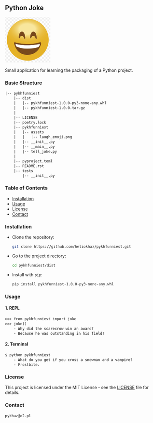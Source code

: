 ## Python Joke

<img src="pykhfunniest/assets/laugh_emoji.png" alt="emoji laugh smile" width="150" />

Small application for learning the packaging of a Python project.

### Basic Structure

    |-- pykhfunniest
        |-- dist
        |   |-- pykhfunniest-1.0.0-py3-none-any.whl
        |   |-- pykhfunniest-1.0.0.tar.gz
        |
        |-- LICENSE
        |-- poetry.lock
        |-- pykhfunniest
        |   |-- assets
        |   |   |-- laugh_emoji.png
        |   |-- __init__.py
        |   |-- __main__.py
        |   |-- tell_joke.py
        |
        |-- pyproject.toml
        |-- README.rst
        |-- tests
            |-- __init__.py

### Table of Contents

- [Installation](#installation)
- [Usage](#usage)
- [License](#license)
- [Contact](#contact)

### Installation

- Clone the repository:

    ```bash
    git clone https://github.com/heliokhaz/pykhfunniest.git
    ```

- Go to the project directory:

    ```bash
    cd pykhfunniest/dist
    ```

- Install with `pip`:

    ```bash
    pip install pykhfunniest-1.0.0-py3-none-any.whl
    ```

### Usage

#### 1. REPL

    >>> from pykhfunniest import joke
    >>> joke()
        - Why did the scarecrow win an award?
        - Because he was outstanding in his field!

#### 2. Terminal

    $ python pykhfunniest
        - What do you get if you cross a snowman and a vampire?
        - Frostbite.

### License

This project is licensed under the MIT License - see the [LICENSE](./LICENSE) file for details.

### Contact

    pykhaz@o2.pl

